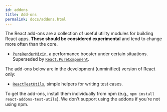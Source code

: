 ```yaml
---
id: addons
title: Add-ons
permalink: docs/addons.html
---
```


The React add-ons are a collection of useful utility modules for building React apps. **These should be considered experimental** and tend to change more often than the core.

- [`PureRenderMixin`](pure-render-mixin.html), a performance booster under certain situations. Superseded by [`React.PureComponent`](/react/docs/react-api.html#react.purecomponent).

The add-ons below are in the development (unminified) version of React only:

- [`ReactTestUtils`](test-utils.html), simple helpers for writing test cases.

To get the add-ons, install them individually from npm (e.g., `npm install react-addons-test-utils`). We don't support using the addons if you're not using npm.
